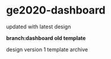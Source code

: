 # ge2020-dashboard

updated with latest design

**branch:dashboard old template**

design version 1 template archive

